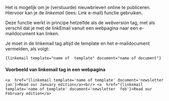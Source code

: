 Het is mogelijk om je (verstuurde) nieuwbrieven online te publiceren.
Hiervoor kan je de *linkemail* (lees: Link e-mail) functie gebruiken.

Deze functie werkt in principe hetzelfde als de *webversion* tag, met
als verschil dat je met de linkEmail vanuit een webpagina naar een
e-maildocument kan linken.

Je moet in de linkemail tag altijd de template en het e-maildocument
vermelden, als volgt:

`{linkemail template="name of  template" document="name of document"}`

#### **Voorbeeld van linkemail tag in een webpagina**

`<a  href="{linkemail template='name of template' document='newsletter  jan'}>Read our January edition</a><br/> <a  href="{linkemail template='name of template' document='newsletter  feb'}>Read our February edition</a>`

